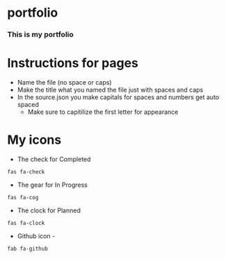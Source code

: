 # portfolio
### This is my portfolio

# Instructions for pages
- Name the file (no space or caps)
- Make the title what you named the file just with spaces and caps
- In the source.json you make capitals for spaces and numbers get auto spaced
    - Make sure to capitilize the first letter for appearance

# My icons
- The check for Completed
```
fas fa-check
```
- The gear for In Progress
```
fas fa-cog
```
- The clock for Planned
```
fas fa-clock
```
- Github icon -
```
fab fa-github
```